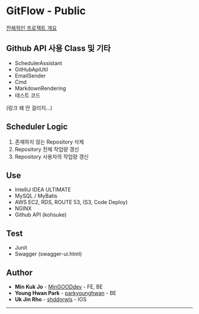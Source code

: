 # GitFlow - Public
[전체적인 프로젝트 개요](https://github.com/MinGOODdev/Public-GitFlow/blob/master/GitFlow_Manual.pdf)

## Github API 사용 Class 및 기타
* SchedulerAssistant
* GitHubApiUtil
* EmailSender
* Cmd
* MarkdownRendering
* 테스트 코드

(링크 왜 안 걸리지...)

## Scheduler Logic
1. 존재하지 않는 Repository 삭제
2. Repository 전체 작업량 갱신
3. Repository 사용자의 작업량 갱신 

## Use
* IntelliJ IDEA ULTIMATE
* MySQL / MyBatis
* AWS EC2, RDS, ROUTE 53, (S3, Code Deploy)
* NGINX
* Github API (kohsuke)

## Test
* Junit
* Swagger (swagger-ui.html) 

## Author
* **Min Kuk Jo** - [MinGOODdev](https://github.com/MinGOODdev) - FE, BE
* **Young Hwan Park** - [parkyounghwan](https://github.com/parkyounghwan) - BE
* **Uk Jin Rho** - [shddnrwls](https://github.com/shddnrwls) - IOS

---
